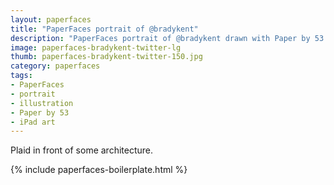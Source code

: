 ```yaml
---
layout: paperfaces
title: "PaperFaces portrait of @bradykent"
description: "PaperFaces portrait of @bradykent drawn with Paper by 53 on an iPad."
image: paperfaces-bradykent-twitter-lg
thumb: paperfaces-bradykent-twitter-150.jpg
category: paperfaces
tags: 
- PaperFaces
- portrait
- illustration
- Paper by 53
- iPad art
---
```


Plaid in front of some architecture.

{% include paperfaces-boilerplate.html %}